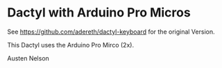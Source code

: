 # Dactyl with Arduino Pro Micros

See https://github.com/adereth/dactyl-keyboard for the original Version.

This Dactyl uses the Arduino Pro Mirco (2x).

Austen Nelson
